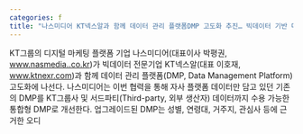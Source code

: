 ```yaml
---
categories: f
title: "나스미디어 KT넥스알과 함께 데이터 관리 플랫폼DMP 고도화 추진… 빅데이터 기반 마케팅 솔루션 강화"
---
```

KT그룹의 디지털 마케팅 플랫폼 기업 나스미디어(대표이사 박평권, www.nasmedia..co.kr)가 빅데이터 전문기업 KT넥스알(대표 이호재, www.ktnexr.com)과 함께 데이터 관리 플랫폼(DMP, Data Management Platform) 고도화에 나선다. 나스미디어는 이번 협력을 통해 자사 플랫폼 데이터만 담고 있던 기존의 DMP를 KT그룹사 및 서드파티(Third-party, 외부 생산자) 데이터까지 수용 가능한 통합형 DMP로 개선한다. 업그레이드된 DMP는 성별, 연령대, 거주지, 관심사 등에 근거한 오디